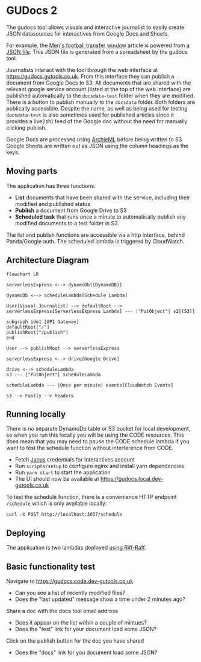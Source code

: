 # GUDocs 2

The gudocs tool allows visuals and interactive journalist to easily create JSON datasources for interactives from Google Docs and Sheets.

For example, the [Men's football transfer window](https://www.theguardian.com/football/ng-interactive/2023/feb/01/mens-transfer-window-january-2023-premier-league-bundesliga-ligue-1-la-liga-serie-a) article is powered from [a JSON file](https://interactive.guim.co.uk/2023/tw-men-winter-2023/transfersData.json). This JSON file is generated from a spreadsheet by the gudocs tool.

Journalists interact with the tool through the web interface at https://gudocs.gutools.co.uk. From this interface they can publish a document from Google Docs to S3. All documents that are shared with the relevant google service account (listed at the top of the web interface) are published automatically to the `docsdata-test` folder when they are modified. There is a button to publish manually to the `docsdata` folder. Both folders are publically accessible. Despite the name, as well as being used for testing `docsdata-test` is also sometimes used for published articles since it provides a live(ish) feed of the Google doc without the need for manually clicking publish.

Google Docs are processed using [ArchieML](https://archieml.org/) before being written to S3. Google Sheets are written out as JSON using the column headings as the keys.

## Moving parts

The application has three functions:
- **List** documents that have been shared with the service, including their modified and published status
- **Publish** a document from Google Drive to S3
- **Scheduled task** that runs once a minute to automatically publish any modified documents to a test folder in S3

The list and publish functions are accessible via a http interface, behind Panda/Google auth. The scheduled lambda is triggered by CloudWatch.

## Architecture Diagram
```mermaid
flowchart LR

serverlessExpress <--> dynamoDb[(DynamoDB)]

dynamoDb <--> scheduleLambda[Schedule Lambda]

User[Visual Journalist] --> defaultRoot --> serverlessExpress[ServerlessExpress Lambda] --- |"PutObject"| s3[(S3)]

subgraph ide1 [API Gateway]
defaultRoot["/"]
publishRoot["/publish"]
end

User --> publishRoot --> serverlessExpress

serverlessExpress <--> drive[Google Drive]

drive <--> scheduleLambda
s3 --- |"PutObject"| scheduleLambda

scheduleLambda --- |Once per minute| events[CloudWatch Events]

s3 --> Fastly --> Readers
```

## Running locally

There is no separate DynamoDb table or S3 bucket for local development, so when you run this locally you will be using the CODE resources. This does mean that you may need to pause the CODE schedule lambda if you want to test the schedule function without interference from CODE.

* Fetch [Janus](https://janus.gutools.co.uk/credentials?permissionId=interactives-dev&tzOffset=1) credentials for Interactives account
* Run `scripts/setup` to configure nginx and install yarn dependencies
* Run `yarn start` to start the application
* The UI should now be available at https://gudocs.local.dev-gutools.co.uk

To test the schedule function, there is a convenience HTTP endpoint `/schedule` which is only available locally:

`curl -X POST http://localhost:3037/schedule`

## Deploying

The application is two lambdas deployed [using Riff-Raff](https://riffraff.gutools.co.uk/deployment/history?projectName=interactives%3A%3Agudocs2).

## Basic functionality test

Navigate to https://gudocs.code.dev-gutools.co.uk
- Can you see a list of recently modified files?
- Does the "last updated" message show a time under 2 minutes ago?

Share a doc with the docs tool email address
- Does it appear on the list within a couple of mintues?
- Does the "test" link for your document load some JSON?

Click on the publish button for the doc you have shared
- Does the "docs" link for you document load some JSON?
